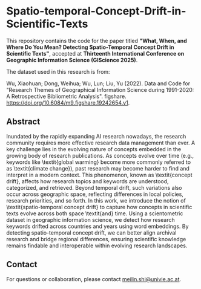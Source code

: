 # Spatio-temporal-Concept-Drift-in-Scientific-Texts
This repository contains the code for the paper titled **"What, When, and Where Do You Mean? Detecting Spatio-Temporal Concept Drift in Scientific Texts"**, accepted at **Thirteenth International Conference on Geographic Information Science (GIScience 2025)**.

The dataset used in this research is from: 

Wu, Xiaohuan; Dong, Weihua; Wu, Lun; Liu, Yu (2022). Data and Code for "Research Themes of Geographical Information Science during 1991-2020: A Retrospective Bibliometric Analysis". figshare. https://doi.org/10.6084/m9.figshare.19242654.v1.

## Abstract
Inundated by the rapidly expanding AI research nowadays, the research community requires more effective research data management than ever. A key challenge lies in the evolving nature of concepts embedded in the growing body of research publications. As concepts evolve over time (e.g., keywords like \textit{global warming} become more commonly referred to as \textit{climate change}), past research may become harder to find and interpret in a modern context. This phenomenon, known as \textit{concept drift}, affects how research topics and keywords are understood, categorized, and retrieved. Beyond temporal drift, such variations also occur across geographic space, reflecting differences in local policies, research priorities, and so forth. In this work, we introduce the notion of \textit{spatio-temporal concept drift} to capture how concepts in scientific texts evolve across both space \textit{and} time. Using a scientometric dataset in geographic information science, we detect how research keywords drifted across countries and years using word embeddings. By detecting spatio-temporal concept drift, we can better align archival research and bridge regional differences, ensuring scientific knowledge remains findable and interoperable within evolving research landscapes.

## Contact
For questions or collaboration, please contact meilin.shi@univie.ac.at.
